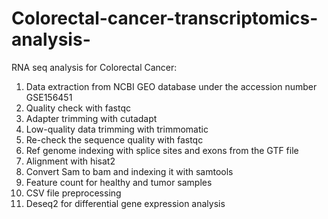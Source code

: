 # Colorectal-cancer-transcriptomics-analysis-
RNA seq analysis for Colorectal Cancer:
1.	Data extraction from NCBI GEO database under the accession number GSE156451 
2.	Quality check with fastqc 
3.	Adapter trimming with cutadapt
4.	Low-quality data trimming with trimmomatic
5.	Re-check the sequence quality with fastqc
6.	Ref genome indexing with splice sites and exons from the GTF file
7.	Alignment with hisat2 
8.	Convert Sam to bam and indexing it with samtools
9.	Feature count for healthy and tumor samples 
10.	CSV file preprocessing 
11.	Deseq2 for differential gene expression analysis
